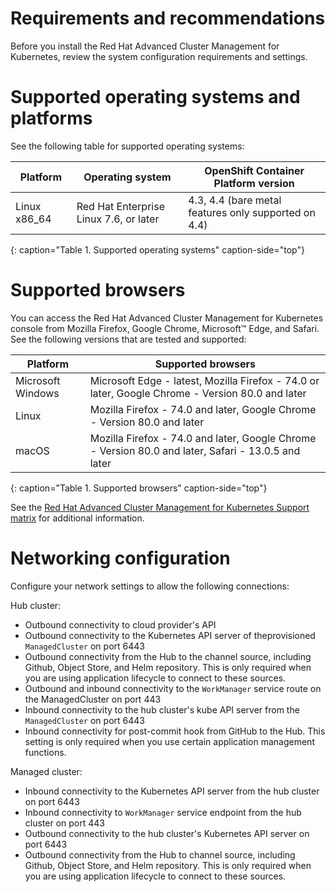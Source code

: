 # Requirements and recommendations

Before you install the Red Hat Advanced Cluster Management for Kubernetes, review the system configuration requirements and settings.

# Supported operating systems and platforms

See the following table for supported operating systems:

|Platform|Operating system| OpenShift Container Platform version
|--------|----------------|---|
|   Linux x86_64       | Red Hat Enterprise Linux 7.6, or later | 4.3, 4.4 (bare metal features only supported on 4.4) |
{: caption="Table 1. Supported operating systems" caption-side="top"}

# Supported browsers

You can access the Red Hat Advanced Cluster Management for Kubernetes console from Mozilla Firefox, Google Chrome, Microsoft™ Edge, and Safari. See the following versions that are tested and supported:


|Platform|Supported browsers|
|--------|------------------|
|Microsoft Windows|Microsoft Edge - latest, Mozilla Firefox - 74.0 or later, Google Chrome - Version 80.0 and later|
|Linux |Mozilla Firefox - 74.0 and later, Google Chrome - Version 80.0 and later|
|macOS|Mozilla Firefox - 74.0 and later, Google Chrome - Version 80.0 and later, Safari - 13.0.5 and later|
{: caption="Table 1. Supported browsers" caption-side="top"}

See the [Red Hat Advanced Cluster Management for Kubernetes Support matrix](https://access.redhat.com/articles/5058921) for additional information. 

# Networking configuration

Configure your network settings to allow the following connections:

Hub cluster:
- Outbound connectivity to cloud provider's API
- Outbound connectivity to the Kubernetes API server of theprovisioned `ManagedCluster` on port 6443
- Outbound connectivity from the Hub to the channel source, including Github, Object Store, and Helm repository. This is only required when you are using application lifecycle to connect to these sources.
- Outbound and inbound connectivity to the `WorkManager` service route on the ManagedCluster on port 443
- Inbound connectivity to the hub cluster's kube API server from the `ManagedCluster` on port 6443
- Inbound connectivity for post-commit hook from GitHub to the Hub. This setting is only required when you use certain application management functions.


Managed cluster:
- Inbound connectivity to the Kubernetes API server from the hub cluster on port 6443
- Inbound connectivity to `WorkManager` service endpoint from the hub cluster on port 443
- Outbound connectivity to the hub cluster's Kubernetes API server on port 6443
- Outbound connectivity from the Hub to channel source, including Github, Object Store, and Helm repository. This is only required when you are using application lifecycle to connect to these sources.
